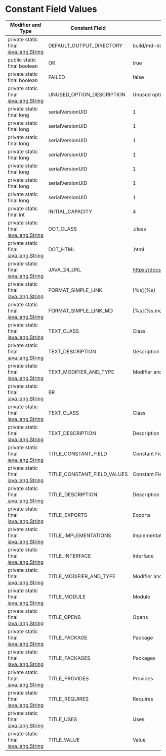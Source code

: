 # Constant Field Values
| Modifier and Type                                                                                                            | Constant Field              | Value                                               |
|------------------------------------------------------------------------------------------------------------------------------|-----------------------------|-----------------------------------------------------|
| private static final  [java.lang.String](https://docs.oracle.com/en/java/javase/24/docs/api/java.base/java/lang/String.html) | DEFAULT_OUTPUT_DIRECTORY    | build/md-docs                                       |
| public static final  boolean                                                                                                 | OK                          | true                                                |
| private static final  boolean                                                                                                | FAILED                      | false                                               |
| private static final  [java.lang.String](https://docs.oracle.com/en/java/javase/24/docs/api/java.base/java/lang/String.html) | UNUSED_OPTION_DESCRIPTION   | Unused option                                       |
| private static final  long                                                                                                   | serialVersionUID            | 1                                                   |
| private static final  long                                                                                                   | serialVersionUID            | 1                                                   |
| private static final  long                                                                                                   | serialVersionUID            | 1                                                   |
| private static final  long                                                                                                   | serialVersionUID            | 1                                                   |
| private static final  long                                                                                                   | serialVersionUID            | 1                                                   |
| private static final  long                                                                                                   | serialVersionUID            | 1                                                   |
| private static final  long                                                                                                   | serialVersionUID            | 1                                                   |
| private static final  int                                                                                                    | INITIAL_CAPACITY            | 4                                                   |
| private static final  [java.lang.String](https://docs.oracle.com/en/java/javase/24/docs/api/java.base/java/lang/String.html) | DOT_CLASS                   | .class                                              |
| private static final  [java.lang.String](https://docs.oracle.com/en/java/javase/24/docs/api/java.base/java/lang/String.html) | DOT_HTML                    | .html                                               |
| private static final  [java.lang.String](https://docs.oracle.com/en/java/javase/24/docs/api/java.base/java/lang/String.html) | JAVA_24_URL                 | https://docs.oracle.com/en/java/javase/24/docs/api/ |
| private static final  [java.lang.String](https://docs.oracle.com/en/java/javase/24/docs/api/java.base/java/lang/String.html) | FORMAT_SIMPLE_LINK          | \[%s](%s)                                           |
| private static final  [java.lang.String](https://docs.oracle.com/en/java/javase/24/docs/api/java.base/java/lang/String.html) | FORMAT_SIMPLE_LINK_MD       | \[%s](%s.md)                                        |
| private static final  [java.lang.String](https://docs.oracle.com/en/java/javase/24/docs/api/java.base/java/lang/String.html) | TEXT_CLASS                  | Class                                               |
| private static final  [java.lang.String](https://docs.oracle.com/en/java/javase/24/docs/api/java.base/java/lang/String.html) | TEXT_DESCRIPTION            | Description                                         |
| private static final  [java.lang.String](https://docs.oracle.com/en/java/javase/24/docs/api/java.base/java/lang/String.html) | TEXT_MODIFIER_AND_TYPE      | Modifier and Type                                   |
| private static final  [java.lang.String](https://docs.oracle.com/en/java/javase/24/docs/api/java.base/java/lang/String.html) | BR                          | <br/>                                               |
| private static final  [java.lang.String](https://docs.oracle.com/en/java/javase/24/docs/api/java.base/java/lang/String.html) | TEXT_CLASS                  | Class                                               |
| private static final  [java.lang.String](https://docs.oracle.com/en/java/javase/24/docs/api/java.base/java/lang/String.html) | TEXT_DESCRIPTION            | Description                                         |
| private static final  [java.lang.String](https://docs.oracle.com/en/java/javase/24/docs/api/java.base/java/lang/String.html) | TITLE_CONSTANT_FIELD        | Constant Field                                      |
| private static final  [java.lang.String](https://docs.oracle.com/en/java/javase/24/docs/api/java.base/java/lang/String.html) | TITLE_CONSTANT_FIELD_VALUES | Constant Field Values                               |
| private static final  [java.lang.String](https://docs.oracle.com/en/java/javase/24/docs/api/java.base/java/lang/String.html) | TITLE_DESCRIPTION           | Description                                         |
| private static final  [java.lang.String](https://docs.oracle.com/en/java/javase/24/docs/api/java.base/java/lang/String.html) | TITLE_EXPORTS               | Exports                                             |
| private static final  [java.lang.String](https://docs.oracle.com/en/java/javase/24/docs/api/java.base/java/lang/String.html) | TITLE_IMPLEMENTATIONS       | Implementations                                     |
| private static final  [java.lang.String](https://docs.oracle.com/en/java/javase/24/docs/api/java.base/java/lang/String.html) | TITLE_INTERFACE             | Interface                                           |
| private static final  [java.lang.String](https://docs.oracle.com/en/java/javase/24/docs/api/java.base/java/lang/String.html) | TITLE_MODIFIER_AND_TYPE     | Modifier and Type                                   |
| private static final  [java.lang.String](https://docs.oracle.com/en/java/javase/24/docs/api/java.base/java/lang/String.html) | TITLE_MODULE                | Module                                              |
| private static final  [java.lang.String](https://docs.oracle.com/en/java/javase/24/docs/api/java.base/java/lang/String.html) | TITLE_OPENS                 | Opens                                               |
| private static final  [java.lang.String](https://docs.oracle.com/en/java/javase/24/docs/api/java.base/java/lang/String.html) | TITLE_PACKAGE               | Package                                             |
| private static final  [java.lang.String](https://docs.oracle.com/en/java/javase/24/docs/api/java.base/java/lang/String.html) | TITLE_PACKAGES              | Packages                                            |
| private static final  [java.lang.String](https://docs.oracle.com/en/java/javase/24/docs/api/java.base/java/lang/String.html) | TITLE_PROVIDES              | Provides                                            |
| private static final  [java.lang.String](https://docs.oracle.com/en/java/javase/24/docs/api/java.base/java/lang/String.html) | TITLE_REQUIRES              | Requires                                            |
| private static final  [java.lang.String](https://docs.oracle.com/en/java/javase/24/docs/api/java.base/java/lang/String.html) | TITLE_USES                  | Uses                                                |
| private static final  [java.lang.String](https://docs.oracle.com/en/java/javase/24/docs/api/java.base/java/lang/String.html) | TITLE_VALUE                 | Value                                               |


